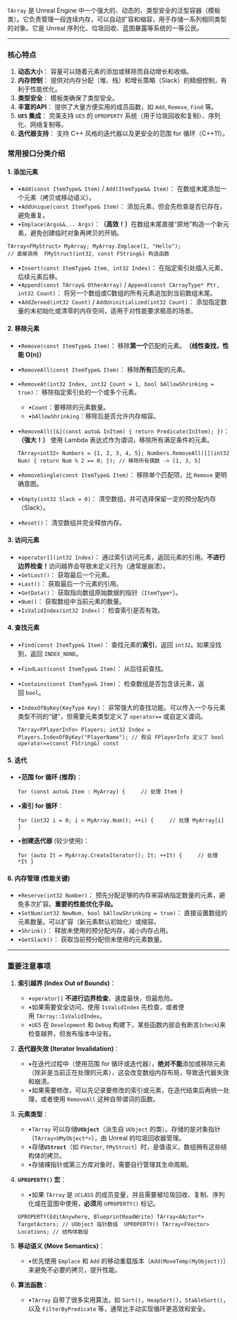 `TArray` 是 Unreal Engine 中一个强大的、动态的、类型安全的泛型容器（模板类）。它负责管理一段连续内存，可以自动扩容和缩容，用于存储一系列相同类型的对象。它是 Unreal 序列化、垃圾回收、蓝图暴露等系统的一等公民。

---

### 核心特点

1. **​动态大小​**​： 容量可以随着元素的添加或移除而自动增长和收缩。
2. ​**​内存控制​**​： 提供对内存分配（堆、栈）和增长策略（Slack）的精细控制，有利于性能优化。
3. ​**​类型安全​**​： 模板类确保了类型安全。
4. ​**​丰富的API​**​： 提供了大量方便实用的成员函数，如 `Add`, `Remove`, `Find` 等。
5. ​**​`UE5` 集成​**​： 完美支持 `UE5` 的 `UPROPERTY` 系统（用于垃圾回收和复制）、序列化、网络复制等。
6. **​迭代器支持​**​： 支持 C++ 风格的迭代器以及更安全的范围 for 循环（C++11）。

### 常用接口分类介绍

#### 1. 添加元素

- •`Add(const ItemType& Item)` / `Add(ItemType&& Item)`： 在数组末尾添加一个元素（拷贝或移动语义）。
- •`AddUnique(const ItemType& Item)`： 添加元素，但会先检查是否已存在，避免重复。
- •`Emplace(Args&&... Args)`： ​**​（高效！）​**​ 在数组末尾直接“原地”构造一个新元素，避免创建临时对象再拷贝的开销。
    
```
TArray<FMyStruct> MyArray; MyArray.Emplace(1, "Hello"); 
// 直接调用  FMyStruct(int32, const FString&) 构造函数
```
    
- •`Insert(const ItemType& Item, int32 Index)`： 在指定索引处插入元素，后续元素后移。
- •`Append(const TArray& OtherArray)` / `Append(const CArrayType* Ptr, int32 Count)`： 将另一个数组或C数组的所有元素追加到当前数组末尾。
- •`AddZeroed(int32 Count)` / `AddUninitialized(int32 Count)`： 添加指定数量的未初始化或清零的内存空间，适用于对性能要求极高的场景。

#### 2. 移除元素

- •`Remove(const ItemType& Item)`： 移除​**​第一个​**​匹配的元素。​**​（线性查找，性能 O(n)）​**​
- •`RemoveAll(const ItemType& Item)`： 移除​**​所有​**​匹配的元素。
- •`RemoveAt(int32 Index, int32 Count = 1, bool bAllowShrinking = true)`： 移除指定索引处的一个或多个元素。
    
    - •`Count`：要移除的元素数量。
    - •`bAllowShrinking`：移除后是否允许内存缩容。
    
- •`RemoveAll([&](const auto& InItem) { return Predicate(InItem); })`： ​**​（强大！）​**​ 使用 Lambda 表达式作为谓词，移除所有满足条件的元素。
    
    `TArray<int32> Numbers = {1, 2, 3, 4, 5}; Numbers.RemoveAll([](int32 Num) { return Num % 2 == 0; }); // 移除所有偶数 -> [1, 3, 5]`
    
- •`RemoveSingle(const ItemType& Item)`： 移除单个匹配项，比 `Remove` 更明确意图。
- •`Empty(int32 Slack = 0)`： 清空数组，并可选择保留一定的预分配内存（Slack）。
- •`Reset()`： 清空数组并完全释放内存。

#### 3. 访问元素

- •`operator[](int32 Index)`： 通过索引访问元素，返回元素的引用。​**​不进行边界检查！​**​ 访问越界会导致未定义行为（通常是崩溃）。
- •`GetLast()`： 获取最后一个元素。
- •`Last()`： 获取最后一个元素的引用。
- •`GetData()`： 获取指向数组原始数据的指针（`ItemType*`）。
- •`Num()`： 获取数组中当前元素的数量。
- •`IsValidIndex(int32 Index)`： 检查索引是否有效。

#### 4. 查找元素

- •`Find(const ItemType& Item)`： 查找元素的​**​索引​**​，返回 `int32`。如果没找到，返回 `INDEX_NONE`。
- •`FindLast(const ItemType& Item)`： 从后往前查找。
- •`Contains(const ItemType& Item)`： 检查数组是否包含该元素，返回 `bool`。
- •`IndexOfByKey(KeyType Key)`： 非常强大的查找功能。可以传入一个与元素类型不同的“键”，但需要元素类型定义了 `operator==` 或自定义谓词。
    
    `TArray<FPlayerInfo> Players; int32 Index = Players.IndexOfByKey("PlayerName"); // 假设 FPlayerInfo 定义了 bool operator==(const FString&) const`
    

#### 5. 迭代

- •​**​范围 for 循环 (推荐)​**​：
    
    `for (const auto& Item : MyArray) {     // 处理 Item }`
    
- •​**​索引 for 循环​**​：
    
    `for (int32 i = 0; i < MyArray.Num(); ++i) {     // 处理 MyArray[i] }`
    
- •​**​创建迭代器​**​ (较少使用)：
    
    `for (auto It = MyArray.CreateIterator(); It; ++It) {     // 处理 *It }`
    

#### 6. 内存管理 (性能关键)

- •`Reserve(int32 Number)`： 预先分配足够的内存来容纳指定数量的元素，避免多次扩容。​**​重要的性能优化手段。​**​
- •`SetNum(int32 NewNum, bool bAllowShrinking = true)`： 直接设置数组的元素数量。可以扩容（新元素默认初始化）或缩容。
- •`Shrink()`： 释放未使用的预分配内存，减小内存占用。
- •`GetSlack()`： 获取当前预分配但未使用的元素数量。

---

### 重要注意事项

1. ​**​索引越界 (Index Out of Bounds)​**​：
    
    - •`operator[]` ​**​不进行边界检查​**​，速度最快，但最危险。
    - •如果需要安全访问，使用 `IsValidIndex` 先检查，或者使用 `TArray::IsValidIndex`。
    - •`UE5` 在 `Development` 和 `Debug` 构建下，某些函数内部会有断言(`check`)来检查越界，但发布版本中没有。
    
2. ​**​迭代器失效 (Iterator Invalidation)​**​：
    
    - •在迭代过程中（使用范围 for 循环或迭代器），​**​绝对不能​**​添加或移除元素（除非是当前正在处理的元素），这会改变数组内存布局，导致迭代器失效和崩溃。
    - •如果需要修改，可以先记录要修改的索引或元素，在迭代结束后再统一处理，或者使用 `RemoveAll` 这种自带谓词的函数。
    
3. ​**​元素类型​**​：
    
    - •`TArray` 可以存储 ​**​`UObject`​**​（派生自 `UObject` 的类）。存储的是对象指针（`TArray<UMyObject*>`），由 Unreal 的垃圾回收器管理。
    - •存储 ​**​`UStruct`​**​（如 `FVector`, `FMyStruct`）时，是值语义，数组拥有这些结构体的拷贝。
    - •存储裸指针或第三方库对象时，需要自行管理其生命周期。
    
4. ​**​`UPROPERTY()` 宏​**​：
    
    - •如果 `TArray` 是 `UCLASS` 的成员变量，并且需要被垃圾回收、复制、序列化或在蓝图中使用，​**​必须​**​用 `UPROPERTY()` 标记。
    
    `UPROPERTY(EditAnywhere, BlueprintReadWrite) TArray<AActor*> TargetActors; // UObject 指针数组  UPROPERTY() TArray<FVector> Locations; // 结构体数组`
    
5. ​**​移动语义 (Move Semantics)​**​：
    
    - •优先使用 `Emplace` 和 `Add` 的移动重载版本（`Add(MoveTemp(MyObject))`）来避免不必要的拷贝，提升性能。
    
6. ​**​算法函数​**​：
    
    - •`TArray` 自带了很多实用算法，如 `Sort()`，`HeapSort()`，`StableSort()`，以及 `FilterByPredicate` 等，通常比手动实现循环更高效和安全。